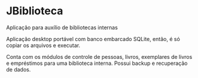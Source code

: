 # JBiblioteca
Aplicação para auxílio de bibliotecas internas

Aplicação desktop portável com banco embarcado SQLite, 
então, é só copiar os arquivos e executar.

Conta com os módulos de controle de pessoas, livros, 
exemplares de livros e empréstimos para uma biblioteca interna.
Possui backup e recuperação de dados.
